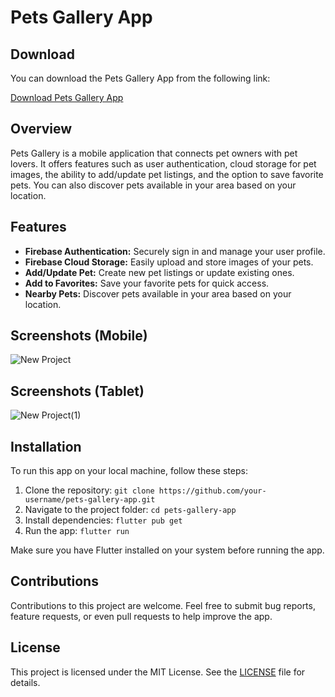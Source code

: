 # Pets Gallery App

## Download

You can download the Pets Gallery App from the following link:

[Download Pets Gallery App](https://example.com/download-link)


## Overview

Pets Gallery is a mobile application that connects pet owners with pet lovers. It offers features such as user authentication, cloud storage for pet images, the ability to add/update pet listings, and the option to save favorite pets. You can also discover pets available in your area based on your location.


## Features

- **Firebase Authentication:** Securely sign in and manage your user profile.
- **Firebase Cloud Storage:** Easily upload and store images of your pets.
- **Add/Update Pet:** Create new pet listings or update existing ones.
- **Add to Favorites:** Save your favorite pets for quick access.
- **Nearby Pets:** Discover pets available in your area based on your location.


## Screenshots (Mobile)

![New Project](https://github.com/prasadrawas/pets_gallery/assets/78028165/b1291f65-a71b-4528-9582-7ec0c8f55753)


## Screenshots (Tablet)

![New Project(1)](https://github.com/prasadrawas/pets_gallery/assets/78028165/7c8c1728-4ce1-480e-8414-fc961db39163)


## Installation

To run this app on your local machine, follow these steps:

1. Clone the repository: `git clone https://github.com/your-username/pets-gallery-app.git`
2. Navigate to the project folder: `cd pets-gallery-app`
3. Install dependencies: `flutter pub get`
4. Run the app: `flutter run`

Make sure you have Flutter installed on your system before running the app.

## Contributions

Contributions to this project are welcome. Feel free to submit bug reports, feature requests, or even pull requests to help improve the app.

## License

This project is licensed under the MIT License. See the [LICENSE](LICENSE) file for details.
